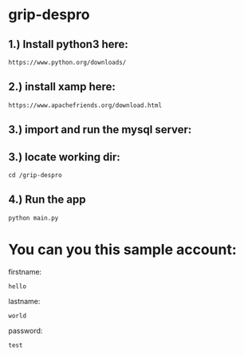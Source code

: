 # grip-despro

## 1.) Install python3 here:
```
https://www.python.org/downloads/
```
## 2.) install xamp here:
```
https://www.apachefriends.org/download.html
```
## 3.) import and run the mysql server:

## 3.) locate working dir:

```
cd /grip-despro
```

## 4.) Run the app
```
python main.py
```

# You can you this sample account:

firstname:
```
hello
```
lastname:
```
world
```
password: 
```
test
```
